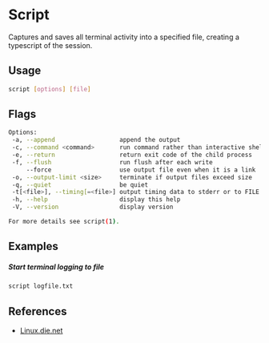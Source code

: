 # Script

Captures and saves all terminal activity into a specified file, creating a typescript of the session.

## Usage

```bash
script [options] [file]
```

## Flags

```bash
Options:
 -a, --append                  append the output
 -c, --command <command>       run command rather than interactive shell
 -e, --return                  return exit code of the child process
 -f, --flush                   run flush after each write
     --force                   use output file even when it is a link
 -o, --output-limit <size>     terminate if output files exceed size
 -q, --quiet                   be quiet
 -t[<file>], --timing[=<file>] output timing data to stderr or to FILE
 -h, --help                    display this help
 -V, --version                 display version

For more details see script(1).
```

## Examples

##### Start terminal logging to file

```bash
script logfile.txt
```

## References

- [Linux.die.net](https://linux.die.net/man/1/script)
